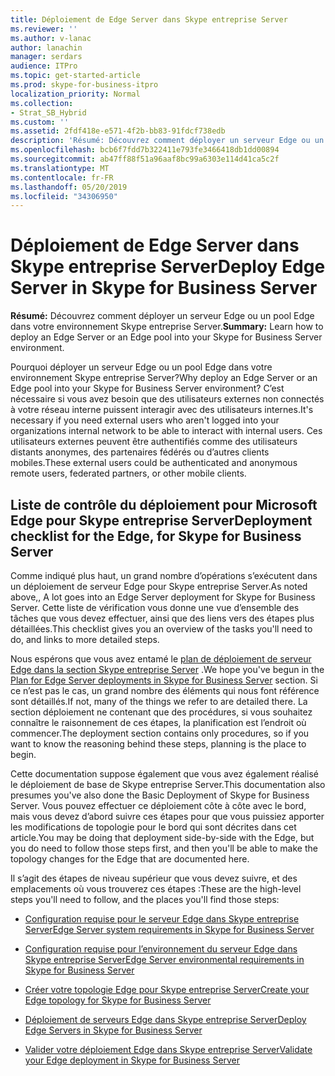 ```yaml
---
title: Déploiement de Edge Server dans Skype entreprise Server
ms.reviewer: ''
ms.author: v-lanac
author: lanachin
manager: serdars
audience: ITPro
ms.topic: get-started-article
ms.prod: skype-for-business-itpro
localization_priority: Normal
ms.collection:
- Strat_SB_Hybrid
ms.custom: ''
ms.assetid: 2fdf418e-e571-4f2b-bb83-91fdcf738edb
description: 'Résumé: Découvrez comment déployer un serveur Edge ou un pool Edge dans votre environnement Skype entreprise Server.'
ms.openlocfilehash: bcb6f7fdd7b322411e793fe3466418db1dd00894
ms.sourcegitcommit: ab47ff88f51a96aaf8bc99a6303e114d41ca5c2f
ms.translationtype: MT
ms.contentlocale: fr-FR
ms.lasthandoff: 05/20/2019
ms.locfileid: "34306950"
---
```

# <a name="deploy-edge-server-in-skype-for-business-server"></a><span data-ttu-id="061a9-103">Déploiement de Edge Server dans Skype entreprise Server</span><span class="sxs-lookup"><span data-stu-id="061a9-103">Deploy Edge Server in Skype for Business Server</span></span>
 
<span data-ttu-id="061a9-104">**Résumé:** Découvrez comment déployer un serveur Edge ou un pool Edge dans votre environnement Skype entreprise Server.</span><span class="sxs-lookup"><span data-stu-id="061a9-104">**Summary:** Learn how to deploy an Edge Server or an Edge pool into your Skype for Business Server environment.</span></span>
  
<span data-ttu-id="061a9-105">Pourquoi déployer un serveur Edge ou un pool Edge dans votre environnement Skype entreprise Server?</span><span class="sxs-lookup"><span data-stu-id="061a9-105">Why deploy an Edge Server or an Edge pool into your Skype for Business Server environment?</span></span> <span data-ttu-id="061a9-106">C’est nécessaire si vous avez besoin que des utilisateurs externes non connectés à votre réseau interne puissent interagir avec des utilisateurs internes.</span><span class="sxs-lookup"><span data-stu-id="061a9-106">It's necessary if you need external users who aren't logged into your organizations internal network to be able to interact with internal users.</span></span> <span data-ttu-id="061a9-107">Ces utilisateurs externes peuvent être authentifiés comme des utilisateurs distants anonymes, des partenaires fédérés ou d’autres clients mobiles.</span><span class="sxs-lookup"><span data-stu-id="061a9-107">These external users could be authenticated and anonymous remote users, federated partners, or other mobile clients.</span></span>
  
## <a name="deployment-checklist-for-the-edge-for-skype-for-business-server"></a><span data-ttu-id="061a9-108">Liste de contrôle du déploiement pour Microsoft Edge pour Skype entreprise Server</span><span class="sxs-lookup"><span data-stu-id="061a9-108">Deployment checklist for the Edge, for Skype for Business Server</span></span>

<span data-ttu-id="061a9-109">Comme indiqué plus haut, un grand nombre d’opérations s’exécutent dans un déploiement de serveur Edge pour Skype entreprise Server.</span><span class="sxs-lookup"><span data-stu-id="061a9-109">As noted above,, A lot goes into an Edge Server deployment for Skype for Business Server.</span></span> <span data-ttu-id="061a9-110">Cette liste de vérification vous donne une vue d’ensemble des tâches que vous devez effectuer, ainsi que des liens vers des étapes plus détaillées.</span><span class="sxs-lookup"><span data-stu-id="061a9-110">This checklist gives you an overview of the tasks you'll need to do, and links to more detailed steps.</span></span>
  
<span data-ttu-id="061a9-111">Nous espérons que vous avez entamé le [plan de déploiement de serveur Edge dans la section Skype entreprise Server](../../plan-your-deployment/edge-server-deployments/edge-server-deployments.md) .</span><span class="sxs-lookup"><span data-stu-id="061a9-111">We hope you've begun in the [Plan for Edge Server deployments in Skype for Business Server](../../plan-your-deployment/edge-server-deployments/edge-server-deployments.md) section.</span></span> <span data-ttu-id="061a9-112">Si ce n’est pas le cas, un grand nombre des éléments qui nous font référence sont détaillés.</span><span class="sxs-lookup"><span data-stu-id="061a9-112">If not, many of the things we refer to are detailed there.</span></span> <span data-ttu-id="061a9-113">La section déploiement ne contenant que des procédures, si vous souhaitez connaître le raisonnement de ces étapes, la planification est l’endroit où commencer.</span><span class="sxs-lookup"><span data-stu-id="061a9-113">The deployment section contains only procedures, so if you want to know the reasoning behind these steps, planning is the place to begin.</span></span>
  
<span data-ttu-id="061a9-114">Cette documentation suppose également que vous avez également réalisé le déploiement de base de Skype entreprise Server.</span><span class="sxs-lookup"><span data-stu-id="061a9-114">This documentation also presumes you've also done the Basic Deployment of Skype for Business Server.</span></span> <span data-ttu-id="061a9-115">Vous pouvez effectuer ce déploiement côte à côte avec le bord, mais vous devez d’abord suivre ces étapes pour que vous puissiez apporter les modifications de topologie pour le bord qui sont décrites dans cet article.</span><span class="sxs-lookup"><span data-stu-id="061a9-115">You may be doing that deployment side-by-side with the Edge, but you do need to follow those steps first, and then you'll be able to make the topology changes for the Edge that are documented here.</span></span>
  
<span data-ttu-id="061a9-116">Il s’agit des étapes de niveau supérieur que vous devez suivre, et des emplacements où vous trouverez ces étapes :</span><span class="sxs-lookup"><span data-stu-id="061a9-116">These are the high-level steps you'll need to follow, and the places you'll find those steps:</span></span>
  
- [<span data-ttu-id="061a9-117">Configuration requise pour le serveur Edge dans Skype entreprise Server</span><span class="sxs-lookup"><span data-stu-id="061a9-117">Edge Server system requirements in Skype for Business Server</span></span>](../../plan-your-deployment/edge-server-deployments/system-requirements.md)
    
- [<span data-ttu-id="061a9-118">Configuration requise pour l’environnement du serveur Edge dans Skype entreprise Server</span><span class="sxs-lookup"><span data-stu-id="061a9-118">Edge Server environmental requirements in Skype for Business Server</span></span>](../../plan-your-deployment/edge-server-deployments/edge-environmental-requirements.md)
    
- [<span data-ttu-id="061a9-119">Créer votre topologie Edge pour Skype entreprise Server</span><span class="sxs-lookup"><span data-stu-id="061a9-119">Create your Edge topology for Skype for Business Server</span></span>](create-your-edge-topology.md)
    
- [<span data-ttu-id="061a9-120">Déploiement de serveurs Edge dans Skype entreprise Server</span><span class="sxs-lookup"><span data-stu-id="061a9-120">Deploy Edge Servers in Skype for Business Server</span></span>](deploy-edge-servers.md)
    
- [<span data-ttu-id="061a9-121">Valider votre déploiement Edge dans Skype entreprise Server</span><span class="sxs-lookup"><span data-stu-id="061a9-121">Validate your Edge deployment in Skype for Business Server</span></span>](validate-edge-deployment.md)
    

